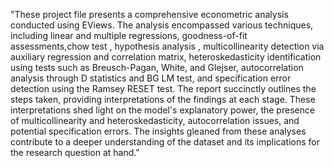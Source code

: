 "These project file presents a comprehensive econometric analysis conducted using EViews. The analysis encompassed various techniques, including linear and multiple regressions, goodness-of-fit assessments,chow test , hypothesis analysis , multicollinearity detection via auxiliary regression and correlation matrix, heteroskedasticity identification using tests such as Breusch-Pagan, White, and Glejser, autocorrelation analysis through D statistics and BG LM test, and specification error detection using the Ramsey RESET test. The report succinctly outlines the steps taken, providing interpretations of the findings at each stage. These interpretations shed light on the model's explanatory power, the presence of multicollinearity and heteroskedasticity, autocorrelation issues, and potential specification errors. The insights gleaned from these analyses contribute to a deeper understanding of the dataset and its implications for the research question at hand."
